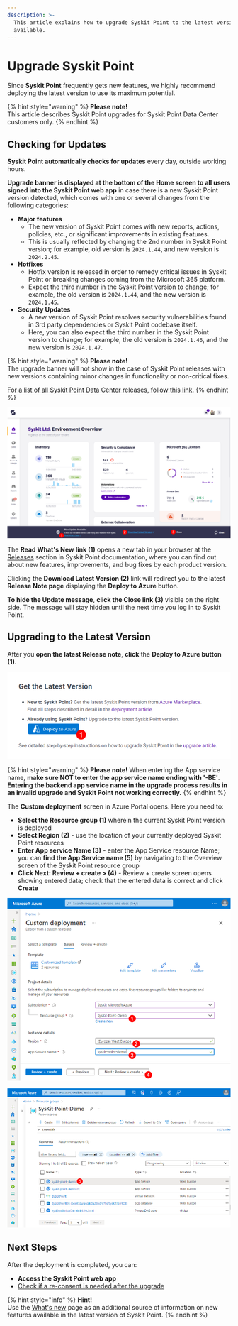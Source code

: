 ```yaml
---
description: >-
  This article explains how to upgrade Syskit Point to the latest version
  available.
---
```


# Upgrade Syskit Point

Since **Syskit Point** frequently gets new features, we highly recommend deploying the latest version to use its maximum potential.

{% hint style="warning" %}
**Please note!**\
This article describes Syskit Point upgrades for Syskit Point Data Center customers only.
{% endhint %}

## Checking for Updates

**Syskit Point automatically checks for updates** every day, outside working hours.

**Upgrade banner is displayed at the bottom of the Home screen to all users signed into the Syskit Point web app** in case there is a new Syskit Point version detected, which comes with one or several changes from the following categories:
* **Major features**
  * The new version of Syskit Point comes with new reports, actions, policies, etc., or significant improvements in existing features.
  * This is usually reflected by changing the 2nd number in Syskit Point version; for example, old version is `2024.1.44`, and new version is `2024.2.45`.
* **Hotfixes**
  * Hotfix version is released in order to remedy critical issues in Syskit Point or breaking changes coming from the Microsoft 365 platform.
  * Expect the third number in the Syskit Point version to change; for example, the old version is `2024.1.44`, and the new version is `2024.1.45`.
* **Security Updates**
  * A new version of Syskit Point resolves security vulnerabilities found in 3rd party dependencies or Syskit Point codebase itself. 
  * Here, you can also expect the third number in the Syskit Point version to change; for example, the old version is `2024.1.46`, and the new version is `2024.1.47`.

{% hint style="warning" %}
**Please note!**\
The upgrade banner will not show in the case of Syskit Point releases with new versions containing minor changes in functionality or non-critical fixes.

[For a list of all Syskit Point Data Center releases, follow this link](../../../releases/data-center/).
{% endhint %}

![Home screen - New Update Available](../../../.gitbook/assets/upgrade-syskit-point-new-update-available.png)

The **Read What's New** **link (1)** opens a new tab in your browser at the [Releases](../../../releases/README.md) section in Syskit Point documentation, where you can find out about new features, improvements, and bug fixes by each product version.

Clicking the **Download Latest Version (2)** link will redirect you to the latest **Release Note page** displaying the **Deploy to Azure** button.

**To hide the Update message**, **click the Close link (3)** visible on the right side. The message will stay hidden until the next time you log in to Syskit Point.

## Upgrading to the Latest Version

After you **open the latest Release note**, **click** the **Deploy to Azure button (1)**. 

![Deploy to Azure Button](../../../.gitbook/assets/upgrade-syskit-point-deploy.png)

{% hint style="warning" %}
**Please note!** When entering the App service name, **make sure NOT to enter the app service name ending with '-BE'**. **Entering the backend app service name in the upgrade process results in an invalid upgrade and Syskit Point not working correctly.**
{% endhint %}

The **Custom deployment** screen in Azure Portal opens. Here you need to:

* **Select the Resource group (1)** wherein the current Syskit Point version is deployed
* **Select Region (2)** - use the location of your currently deployed Syskit Point resources
* **Enter App service Name (3)** - enter the App Service resource Name; you can **find the App Service name (5)** by navigating to the Overview screen of the Syskit Point resource group
* **Click Next: Review + create > (4)** - Review + create screen opens showing entered data; check that the entered data is correct and click **Create**

![Azure Portal - Custom Deployment](../../../.gitbook/assets/upgrade-syskit-point-custom-deployment.png)

![Resource Group - App Service Name](../../../.gitbook/assets/upgrade-syskit-point-app-service-name.png)

## Next Steps

After the deployment is completed, you can:

* **Access the Syskit Point web app**
* [Check if a re-consent is needed after the upgrade](../../requirements/permission-requirements-change-log.md)

{% hint style="info" %}
**Hint!**\
Use the [What's new](https://www.syskit.com/products/point/whats-new/) page as an additional source of information on new features available in the latest version of Syskit Point.
{% endhint %}
